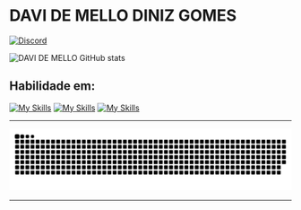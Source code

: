 <h1>DAVI DE MELLO DINIZ GOMES</h1>


[![Discord](https://img.shields.io/badge/Discord-7289DA?style=for-the-badge&logo=discord&logoColor=white)](https://discord.com/channels/@nothing_nada_)

![DAVI DE MELLO GitHub stats](https://github-readme-stats.vercel.app/api?username=DMelloD-gif&show_icons=true&theme=highcontrast)


<h2>Habilidade em:</h2>

[![My Skills](https://skillicons.dev/icons?i=python&theme=dark)](https://skillicons.dev)
[![My Skills](https://skillicons.dev/icons?i=aws&theme=dark)](https://skillicons.dev)
[![My Skills](https://skillicons.dev/icons?i=postgres&theme=dark)](https://skillicons.dev)

---

<picture>
  <source media="(prefers-color-scheme: dark)" srcset="https://raw.githubusercontent.com/debysouza/debysouza/output/github-contribution-grid-snake-dark.svg">
  <source media="(prefers-color-scheme: light)" srcset="https://raw.githubusercontent.com/debysouza/debysouza/output/github-contribution-grid-snake.svg">
  <img alt="github contribution grid snake animation" src="https://raw.githubusercontent.com/debysouza/debysouza/output/github-contribution-grid-snake.svg">
</picture>

---







